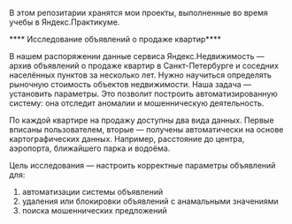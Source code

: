 В этом репозитарии хранятся мои проекты, выполненные во время учебы в Яндекс.Практикуме.


**** Исследование объявлений о продаже квартир****

В нашем распоряжении данные сервиса Яндекс.Недвижимость — архив объявлений о продаже квартир в Санкт-Петербурге и соседних населённых пунктов за несколько лет. Нужно научиться определять рыночную стоимость объектов недвижимости. Наша задача — установить параметры. Это позволит построить автоматизированную систему: она отследит аномалии и мошенническую деятельность.

По каждой квартире на продажу доступны два вида данных. Первые вписаны пользователем, вторые — получены автоматически на основе картографических данных. Например, расстояние до центра, аэропорта, ближайшего парка и водоёма.

Цель исследования — настроить корректные параметры объявлений для:

1. автоматизации системы объявлений
2. удаления или блокировки объявлений с анамальными значениями
3. поиска мошеннических предложений
